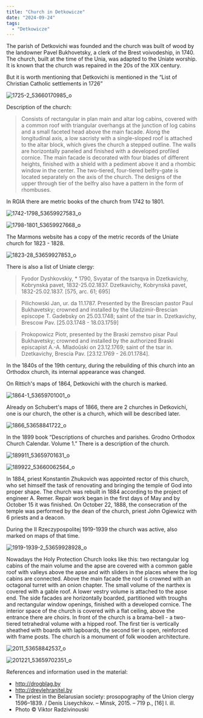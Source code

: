 ```yaml
---
title: "Church in Detkowicze"
date: "2024-09-24"
tags: 
  - "Detkowicze"
---
```


The parish of Detkovichi was founded and the church was built of wood by the landowner Pavel Bukhovetsky, a clerk of the Brest voivodeship, in 1740. The church, built at the time of the Unia, was adapted to the Uniate worship.
It is known that the church was repaired in the 20s of the XIX century.

But it is worth mentioning that Detkovichi is mentioned in the “List of Christian Catholic settlements in 1726”

![1725-2_53660170985_o](https://github.com/escfrpls/drochiczynpoleski/assets/125834172/44d34007-fde7-4003-9f0c-f533195b6ba3)

Description of the church:

> Consists of rectangular in plan main and altar log cabins, covered with a common roof with triangular overhangs at the junction of log cabins and a small faceted head above the main facade. Along the longitudinal axis, a low sacristy with a single-sloped roof is attached to the altar block, which gives the church a stepped outline. The walls are horizontally paneled and finished with a developed profiled cornice. The main facade is decorated with four blades of different heights, finished with a shield with a pediment above it and a rhombic window in the center. The two-tiered, four-tiered belfry-gate is located separately on the axis of the church. The designs of the upper through tier of the belfry also have a pattern in the form of rhombuses.

In RGIA there are metric books of the church from 1742 to 1801.

![1742-1798_53659927583_o](https://github.com/escfrpls/drochiczynpoleski/assets/125834172/0c383610-2584-4b8f-afe7-e28da60ac4ca)

![1798-1801_53659927668_o](https://github.com/escfrpls/drochiczynpoleski/assets/125834172/15018617-60c0-48a4-9356-48ae0a0a3ff6)

The Marmons website has a copy of the metric records of the Uniate church for 1823 - 1828.

![1823-28_53659927853_o](https://github.com/escfrpls/drochiczynpoleski/assets/125834172/3a22a476-75f3-4a34-ba14-b4a0b39f3e7b)

There is also a list of Uniate clergy:

> Fyodor Dyshkovskiy, \* 1790, Svyatar of the tsarqva in Dzetkavichy, Kobrynská pavet, 1832-25.02.1837. Dzetkavichy, Kobrynská pavet, 1832-25.02.1837. \[575, arc. 61; 695]

> Pilichowski Jan, ur. da 11.1787. Presented by the Brescian pastor Paul Bukhavetsky; crowned and installed by the Uladzimir-Brescian episcope T. Gadebsky on 25.03.1748; saint of the tsar in. Dzetkavichy, Brescow Pav. \[25.03.1748 - 18.03.1759\]

> Prokopowicz Piotr, presented by the Braski zemstvo pisar Paul Bukhavetsky; crowned and installed by the authorized Braski episcapist A.-A. Mladoŭski on 23.12.1769; saint of the tsar in. Dzetkavichy, Brescia Pav. \[23.12.1769 - 26.01.1784\].

In the 1840s of the 19th century, during the rebuilding of this church into an Orthodox church, its internal appearance was changed.

On Rittich's maps of 1864, Detkovichi with the church is marked.

![1864-1_53659701001_o](https://github.com/escfrpls/drochiczynpoleski/assets/125834172/02b65d92-fc91-4026-a9b1-94e573b704d6)

Already on Schubert's maps of 1866, there are 2 churches in Detkovichi, one is our church, the other is a church, which will be described later.

![1866_53658841722_o](https://github.com/escfrpls/drochiczynpoleski/assets/125834172/77ccb460-c867-4079-afff-614ea6c1adcc)

In the 1899 book “Descriptions of churches and parishes. Grodno Orthodox Church Calendar. Volume 1.” There is a description of the church.

![189911_53659701631_o](https://github.com/escfrpls/drochiczynpoleski/assets/125834172/4b8ab5d3-e0fb-4a8e-bdeb-1e7272cb5f4c)

![189922_53660062564_o](https://github.com/escfrpls/drochiczynpoleski/assets/125834172/37e6b7ad-1ffe-469d-ad2e-7e6f7de8ad9c)

In 1884, priest Konstantin Zhukovich was appointed rector of this church, who set himself the task of renovating and bringing the temple of God into proper shape. The church was rebuilt in 1884 according to the project of engineer A. Remer. Repair work began in the first days of May and by October 15 it was finished.
On October 22, 1888, the consecration of the temple was performed by the dean of the church, priest John Ogiewicz with 6 priests and a deacon.

During the II Rzeczypospolitej 1919-1939 the church was active, also marked on maps of that time.

![1919-1939-2_53659928928_o](https://github.com/escfrpls/drochiczynpoleski/assets/125834172/b197655d-6841-4cca-8c94-dc53483a82df)

Nowadays the Holy Protection Church looks like this: two rectangular log cabins of the main volume and the apse are covered with a common gable roof with valleys above the apse and with sliders in the places where the log cabins are connected. Above the main facade the roof is crowned with an octagonal turret with an onion chapter. The small volume of the narthex is covered with a gable roof. A lower vestry volume is attached to the apse end. The side facades are horizontally boarded, partitioned with troughs and rectangular window openings, finished with a developed cornice. The interior space of the church is covered with a flat ceiling, above the entrance there are choirs. In front of the church is a brama-bell - a two-tiered tetrahedral volume with a hipped roof. The first tier is vertically sheathed with boards with lapboards, the second tier is open, reinforced with frame posts. The church is a monument of folk wooden architecture.

![2011_53658842537_o](https://github.com/escfrpls/drochiczynpoleski/assets/125834172/d67962f8-66ca-413b-898f-d0079566b021)

![201221_53659702351_o](https://github.com/escfrpls/drochiczynpoleski/assets/125834172/19579d26-615a-4202-8c7c-9cc32ce76424)

References and information used in the material:

- http://drogblag.by
- http://drevlehranitel.by
- The priest in the Belarusian society: prosopography of the Union clergy 1596–1839. / Denis Liseychikov. – Minsk, 2015. – 719 p., \[16\] l. ill.
- Photo © Viktor Radzivinouski
